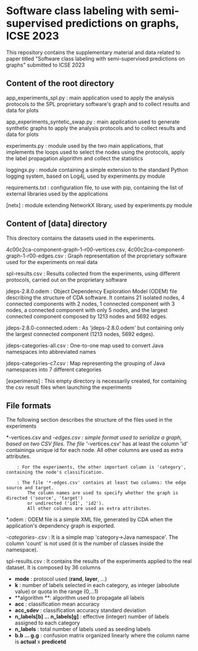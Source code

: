 # Software class labeling with semi-supervised predictions on graphs, ICSE 2023

This repository contains the supplementary material and data related to paper titled "Software class labeling with 
semi-supervised predictions on graphs" submitted to ICSE 2023

Content of the root directory
-----------------------------

app_experiments_spl.py
        : main application used to apply the analysis protocols to the SPL proprietary software's graph and
        to collect results and data for plots

app_experiments_syntetic_swap.py
        : main application used to generate synthetic graphs to apply the analysis protocols and
        to collect results and data for plots

experiments.py
        : module used by the two main applications, that implements the loops used to select the nodes using the 
            protocols, apply the label propagation algorithm and collect the statistics

loggingx.py
        : module containing a simple extension to the standard Python logging system, based on Log4j, 
        used by experiments.py module

requirements.txt
        : configuration file, to use with pip, containing the list of external libraries used by the applications

[netx]
        : module extending NetworkX library, used by experiments.py module


Content of [data] directory
---------------------------

This directory contains the datasets used in the experiments.

4c00c2ca-component-graph-1-r00-vertices.csv, 4c00c2ca-component-graph-1-r00-edges.csv
        : Graph representation of the proprietary software used for the experiments on real data 
        
spl-results.csv
        : Results collected from the experiments, using different protocols, carried out on the proprietary software

jdeps-2.8.0.odem
        : Object Dependency Exploration Model (ODEM) file describing the structure of CDA software.
            It contains 21 isolated nodes, 4 connected components with 2 nodes, 1 connected component with 3 nodes,
            a connected component with only 5 nodes, and the largest connected component composed by 1213 nodes and 
            5692 edges.

jdeps-2.8.0-connected.odem
        : As 'jdeps-2.8.0.odem' but containing only the largest connected component (1213 nodes, 5692 edges).

jdeps-categories-all.csv
        : One-to-one map used to convert Java namespaces into abbreviated names

jdeps-categories-c7.csv
        : Map representing the grouping of Java namespaces into 7 different categories

[experiments]
        : This empty directory is necessarily created, for containing the csv result files when launching the 
            experiments

File formats
------------

The following section describes the structure of the files used in the experiments

*-vertices.csv and *-edges.csv
        : simple format used to serialize a graph, based on two CSV files.
            The file '*-vertices.csv' has at least the column 'id' containinga unique id for each node.
            All other columns are used as extra attributes.

        : For the experiments, the other important column is 'category', containing the node's classification.

        : The file '*-edges.csv' contains at least two columns: the edge source and target.
            The column names are used to specify whether the graph is directed ('source', 'target')
            or undirected ('id1', 'id2').
            All other columns are used as extra attributes.

*.odem
        : ODEM file is a simple XML file, generated by CDA when the application's dependency
            graph is exported.

*-categories-*.csv
        : It is a simple map 'category->Java namespace'. The column 'count' is not used
        (it is the number of classes inside the namespace).

spl-results.csv
        : It contains the results of the experiments applied to the real dataset. It is composed by
            36 columns

- **mode** : protocol used (**rand**, **layer**, ...)
- **k** : number of labels selected in each category, as integer (absolute value) or quota in the range (0,...1)
- **algorithm **: algorithm used to propagate all labels
- **acc** : classification mean accuracy
- **acc_sdev** : classification accuracy standard deviation
- **n_labels[b] ... n_labels[g]** : effective (integer) number of labels assigned to each category
- **n_labels** : total number of labels used as seeding labels
- **b.b ... g.g** : confusion matrix organized linearly where the column name is **actual** x **predicetd**

